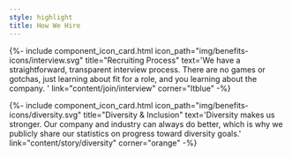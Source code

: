```yaml
---
style: highlight
title: How We Hire
---
```


<div class="row mx-auto text-center">

{%- include component_icon_card.html 
icon_path="img/benefits-icons/interview.svg"
title="Recruiting Process"
text='We have a straightforward, transparent interview process. There are no games or gotchas, just learning about fit for a role, and you learning about the company. ' 
link="content/join/interview"
corner="ltblue" -%}

{%- include component_icon_card.html 
icon_path="img/benefits-icons/diversity.svg"
title="Diversity & Inclusion"
text='Diversity makes us stronger. Our company and industry can always do better, which is why we publicly share our statistics on progress toward diversity goals.'
link="content/story/diversity"
corner="orange" -%}

</div>
